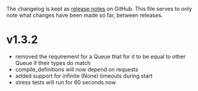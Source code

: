 The changelog is kept as [release notes](https://git.dms-serwis.com.pl/smokserwis/coolamqp/-/releases)
on GitHub. This file serves to only note what changes
have been made so far, between releases.

# v1.3.2

* removed the requirement for a Queue that for it to be equal to other Queue if their types do match
* compile_definitions will now depend on requests
* added support for infinite (None) timeouts during start
* stress tests will run for 60 seconds now
